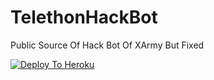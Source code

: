 # TelethonHackBot
Public Source Of Hack Bot Of XArmy But Fixed


[![Deploy To Heroku](https://www.herokucdn.com/deploy/button.svg)](https://heroku.com/deploy?template=https://github.com/TG-TeamIndia/TelethonHackBot)
